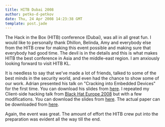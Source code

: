 ```yaml
---
title: HITB Dubai 2008
author: petko-d-petkov
date: Thu, 24 Apr 2008 14:23:38 GMT
template: post.jade
---
```


The Hack in the Box (HITB) conference (Dubai), was all in all great fun. I would like to personally thank Dhillon, Belinda, Amy and everybody else from the HITB crew for making this event possible and making sure that everybody had good time. The devil is in the details and this is what makes HITB the best conference in Asia and the middle-east region. I am anxiously looking forward to visit HITB KL.

It is needless to say that we've made a lot of friends, talked to some of the best minds in the security world, and even had the chance to show some of our work. Adrian presented his talk on "Cracking into Embedded Devices" for the first time. You can download his slides from [here](/files/2008/04/cracking-into-embedded-devices-hitb-dubai-2008.pdf). I repeated my Client-side hacking talk from [Black Hat Europe 2008](/blog/black-hat-europe-2008/) but with a few modifications. You can download the slides from [here](/files/2008/04/Client-side-Security-Slides-HITB.pdf). The actual paper can be downloaded from [here](/blog/black-hat-europe-2008).

Again, the event was great. The amount of effort the HITB crew put into the preparation was evident all the way till the end.
